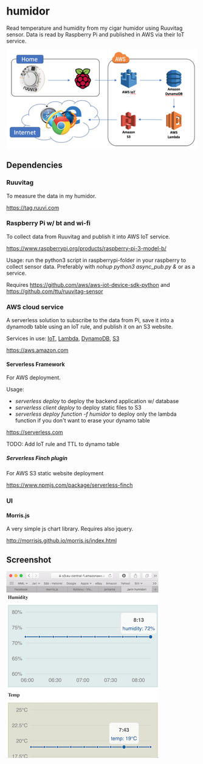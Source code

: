 # humidor
Read temperature and humidity from my cigar humidor using Ruuvitag sensor. Data is read by Raspberry Pi and published in AWS via their IoT service.

![Alt text](images/architecture.png?raw=true "Architecture")

## Dependencies

### Ruuvitag

To measure the data in my humidor.

https://tag.ruuvi.com

### Raspberry Pi w/ bt and wi-fi

To collect data from Ruuvitag and publish it into AWS IoT service.

https://www.raspberrypi.org/products/raspberry-pi-3-model-b/

Usage: run the python3 script in raspberrypi-folder in your raspberry to collect sensor data. Preferably with *nohup python3 async_pub.py &* or as a service.

Requires https://github.com/aws/aws-iot-device-sdk-python and https://github.com/ttu/ruuvitag-sensor

### AWS cloud service

A serverless solution to subscribe to the data from Pi, save it into a dynamodb table using an IoT rule, and publish it on an S3 website.

Services in use: [IoT](https://aws.amazon.com/iot/), [Lambda](https://aws.amazon.com/lambda/), [DynamoDB](https://aws.amazon.com/dynamodb/), [S3](https://aws.amazon.com/s3/)

https://aws.amazon.com

#### Serverless Framework

For AWS deployment.

Usage:
- *serverless deploy* to deploy the backend application w/ database
- *serverless client deploy* to deploy static files to S3
- *serverless deploy function -f humidor* to deploy only the lambda function if you don't want to erase your dynamo table

https://serverless.com

TODO: Add IoT rule and TTL to dynamo table

##### Serverless Finch plugin

For AWS S3 static website deployment

https://www.npmjs.com/package/serverless-finch

### UI

#### Morris.js

A very simple js chart library. Requires also jquery.

http://morrisjs.github.io/morris.js/index.html

## Screenshot

![Alt text](images/screenshot.png?raw=true "Screenshot")
